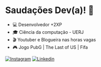 # Saudações Dev(a)! :dart:

- :computer: Desenvolvedor +2XP
- :mortar_board: Ciência da computação - UERJ
- :clapper: Youtuber e Blogueira nas horas vagas
- :video_game: Jogo PubG | The Last of US | Fifa

[![Instagram](https://img.shields.io/badge/Instagram-E4405F?style=for-the-badge&logo=instagram&logoColor=white)](https://www.instagram.com/jonathan.na2/)
[![Linkedin](https://img.shields.io/badge/LinkedIn-0077B5?style=for-the-badge&logo=linkedin&logoColor=white)](https://www.linkedin.com/in/jonathan-neves-alencar-588b33182/)
